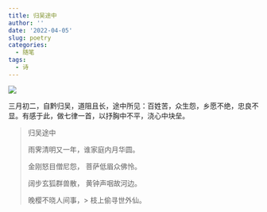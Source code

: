 ```yaml
---
title: 归吴途中
author: ''
date: '2022-04-05'
slug: poetry
categories:
  - 随笔
tags:
  - 诗
---
```

![](https://image-home-qwb.oss-cn-shanghai.aliyuncs.com/image/FullSizeRender.jpg)

三月初二，自黔归吴，道阻且长，途中所见：百姓苦，众生怨，乡愿不绝，忠良不显。有感于此，做七律一首，以抒胸中不平，浇心中块垒。

> 归吴途中  
> 
> 雨霁清明又一年，谁家庭内月华圆。
> 
> 金刚怒目僧尼怨， 菩萨低眉众佛怜。
> 
> 阔步玄狐群兽散， 黄钟声咽故河边。
> 
> 晚樱不晓人间事，> 枝上偷寻世外仙。
